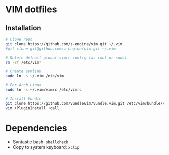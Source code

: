 # VIM dotfiles

## Installation

```bash
# Clone repo
git clone https://github.com/z-engine/vim.git ~/.vim
#git clone git@github.com:z-engine/vim.git ~/.vim

# Delete default global vimrc config (as root or sudo)
rm -rf /etc/vim*

# Create symlink
sudo ln -s ~/.vim /etc/vim

# For Arch Linux
sudo ln -s ~/.vim/vimrc /etc/vimrc 

# Install Vundle
git clone https://github.com/VundleVim/Vundle.vim.git /etc/vim/bundle/Vundle.vim
vim +PluginInstall +qall

```

# Dependencies

- Syntastic bash: `shellcheck`
- Copy to system keyboard: `xclip`

